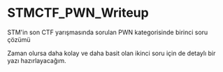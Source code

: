 # STMCTF_PWN_Writeup


STM'in son CTF yarışmasında sorulan PWN kategorisinde birinci soru çözümü

Zaman olursa daha kolay ve daha basit olan ikinci soru için de detaylı bir yazı hazırlayacağım.
